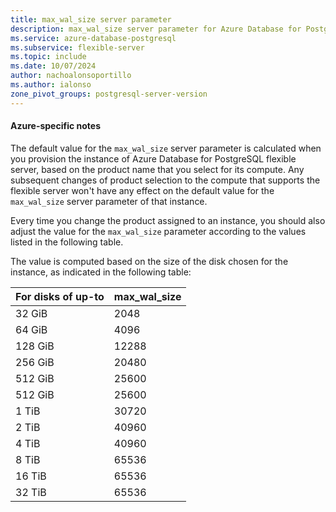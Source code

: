 ```yaml
---
title: max_wal_size server parameter
description: max_wal_size server parameter for Azure Database for PostgreSQL - Flexible Server.
ms.service: azure-database-postgresql
ms.subservice: flexible-server
ms.topic: include
ms.date: 10/07/2024
author: nachoalonsoportillo
ms.author: ialonso
zone_pivot_groups: postgresql-server-version
---
```

#### Azure-specific notes
The default value for the `max_wal_size` server parameter is calculated when you provision the instance of Azure Database for PostgreSQL flexible server, based on the product name that you select for its compute. Any subsequent changes of product selection to the compute that supports the flexible server won't have any effect on the default value for the `max_wal_size` server parameter of that instance.

Every time you change the product assigned to an instance, you should also adjust the value for the `max_wal_size` parameter according to the values listed in the following table.

The value is computed based on the size of the disk chosen for the instance, as indicated in the following table:

| For disks of up-to | max_wal_size |
| ------------------ | ------------ |
|             32 GiB |         2048 |
|             64 GiB |         4096 |
|            128 GiB |        12288 |
|            256 GiB |        20480 |
|            512 GiB |        25600 |
|            512 GiB |        25600 |
|              1 TiB |        30720 |
|              2 TiB |        40960 |
|              4 TiB |        40960 |
|              8 TiB |        65536 |
|             16 TiB |        65536 |
|             32 TiB |        65536 |